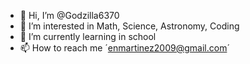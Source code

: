 - 👋 Hi, I’m @Godzilla6370
- 👀 I’m interested in Math, Science, Astronomy, Coding
- 🌱 I’m currently learning in school
- 📫 How to reach me ´enmartinez2009@gmail.com´

<!---
Godzilla6370/Godzilla6370 is a ✨ special ✨ repository because its `README.md` (this file) appears on your GitHub profile.
You can click the Preview link to take a look at your changes.
--->
